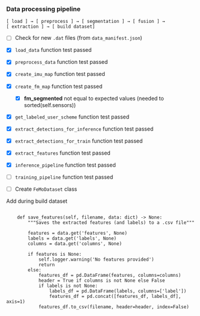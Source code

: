 ### Data processing pipeline

```
[ load ] → [ preprocess ] → [ segmentation ] → [ fusion ] → 
[ extraction ] → [ build dataset]
```


- [ ] Check for new `.dat` files (from `data_manifest.json`)
- [x] `load_data` function test passed
- [x] `preprocess_data` function test passed
- [x] `create_imu_map` function test passed
- [x] `create_fm_map` function test passed
  - [x] **fm_segmented** not equal to expected values (needed to sorted(self.sensors)) 
- [x] `get_labeled_user_scheme` function test passed
- [x] `extract_detections_for_inference` function test passed
- [x] `extract_detections_for_train` function test passed
- [x] `extract_features` function test passed
- [x] `inference_pipeline` function test passed
- [ ] `training_pipeline` function test passed
- [ ] Create `FeMoDataset` class


Add during build dataset
```

    def save_features(self, filename, data: dict) -> None:
        """Saves the extracted features (and labels) to a .csv file"""

        features = data.get('features', None)
        labels = data.get('labels', None)
        columns = data.get('columns', None)
        
        if features is None:
            self.logger.warning('No features provided')
            return
        else:
            features_df = pd.DataFrame(features, columns=columns)
            header = True if columns is not None else False
            if labels is not None:
                labels_df = pd.DataFrame(labels, columns=['label'])
                features_df = pd.concat([features_df, labels_df], axis=1)
            features_df.to_csv(filename, header=header, index=False)
```